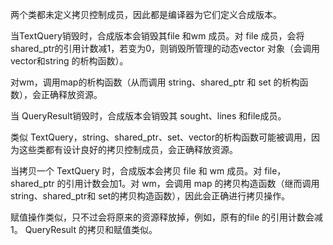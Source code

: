 两个类都未定义拷贝控制成员，因此都是编译器为它们定义合成版本。

当TextQuery销毁时，合成版本会销毁其file 和wm 成员。对 file 成员，会将 shared_ptr的引用计数减1，若变为0，则销毁所管理的动态vector 对象（会调用 vector和string 的析构函数）。

对wm，调用map的析构函数（从而调用 string、shared_ptr 和 set 的析构函数），会正确释放资源。

当 QueryResult销毁时，合成版本会销毁其 sought、lines 和file成员。

类似 TextQuery，string、shared_ptr、set、vector的析构函数可能被调用，因为这些类都有设计良好的拷贝控制成员，会正确释放资源。

当拷贝一个 TextQuery 时，合成版本会拷贝 file 和 wm 成员。对 file， shared_ptr 的引用计数会加1。对 wm，会调用 map 的拷贝构造函数（继而调用 string、shared_ptr和 set的拷贝构造函数），因此会正确进行拷贝操作。

赋值操作类似，只不过会将原来的资源释放掉，例如，原有的file 的引用计数会减1。
QueryResult 的拷贝和赋值类似。

